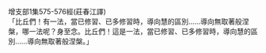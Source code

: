 增支部1集575-576經(莊春江譯)  
「比丘們！有一法，當已修習、已多修習時，導向慧的區別……導向無取著般涅槃，哪一法呢？身至念。比丘們！這是一法，當已修習、已多修習時，導向慧的區別……導向無取著般涅槃。」  
  
  
